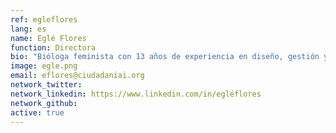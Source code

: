 ```yaml
---
ref: egleflores
lang: es
name: Eglé Flores
function: Directora
bio: "Bióloga feminista con 13 años de experiencia en diseño, gestión y evaluación de procesos de incidencia e impacto colectivo. Escribe, cultiva plantas y cuestiona sus colonialismos."
image: egle.png
email: eflores@ciudadaniai.org
network_twitter: 
network_linkedin: https://www.linkedin.com/in/egléflores
network_github:
active: true
---
```

